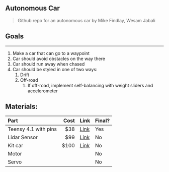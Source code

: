 ## Autonomous Car
> Github repo for an autonomous car by Mike Findlay, Wesam Jabali

## Goals
---
1. Make a car that can go to a waypoint
2. Car should avoid obstacles on the way there
3. Car should run away when chased
4. Car should be styled in one of two ways:
   1. Drift
   2. Off-road
      1. If off-road, implement self-balancing with weight sliders and accelerometer

## Materials:

| Part | Cost | Link | Final? |
| :------- | --: | :---- | -- |
| Teensy 4.1 with pins | $38| [Link](https://www.amazon.com/gp/product/B088D3FWR7/ref=ppx_yo_dt_b_asin_title_o01_s01?ie=UTF8&psc=1) | Yes
|Lidar Sensor | $99 | [Link](https://www.dfrobot.com/product-1125.html) | No
| Kit car | $100 | [Link](https://hobbyking.com/en_us/blaze-dfr-1-10-scale-carbon-fiber-drift-car-with-unpainted-bodyshell-artr-red.html?queryID=63233cf23278ec76bae500aa6dab2e28&objectID=72108&indexName=hbk_live_magento_en_us_products) | No
| Motor | | | No |
| Servo | | | No |




